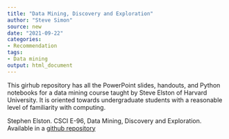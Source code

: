 ```yaml
---
title: "Data Mining, Discovery and Exploration"
author: "Steve Simon"
source: new
date: "2021-09-22"
categories:
- Recommendation
tags:
- Data mining
output: html_document
---
```


This girhub repository has all the PowerPoint slides, handouts, and Python notebooks for a data mining course taught by Steve Elston of Harvard University. It is oriented towards undergraduate students with a reasonable level of familiarity with computing.

<!---More--->

Stephen Elston. CSCI E-96, Data Mining, Discovery and Exploration. Available in a [github repository][els1]

[els1]: https://github.com/StephenElston/CSCI-E-96
